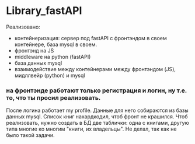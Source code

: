 # Library_fastAPI

Реализовано:
  - контейнеризация: сервер под fastAPI с фронтэндом в своем контейнере, база mysql в своем.
  - фронтэнд на JS
  - middleware на python (fastAPI)
  - база данных mysql
  - взаимодействие между контейнерами между фронтэндом (JS), мидллвейр (python) и mysql
 

### на фронтэнде работают только регистрация и логин, ну т.е. то, что ты просил реализовать. 
После логина работает my profile. Данные для него собираются из базы данных mysql. Список книг нахардкодил, чтоб фронт не крашился. Чтоб реализовать, нужно создать в БД две таблички: одна с книгами, другую типа многие ко многим "книги, их владельцы". Не делал, так как не было такой задачи.

